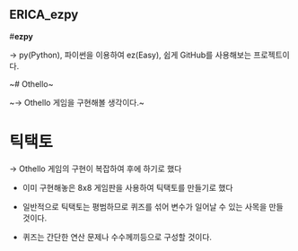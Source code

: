 ## ERICA_ezpy

#**ezpy**

-> py(Python), 파이썬을 이용하여 ez(Easy), 쉽게 GitHub를 사용해보는 프로젝트이다.


~# Othello~

~-> Othello 게임을 구현해볼 생각이다.~

# 틱택토

-> Othello 게임의 구현이 복잡하여 후에 하기로 했다

- 이미 구현해놓은 8x8 게임판을 사용하여 틱택토를 만들기로 했다

- 일반적으로 틱택토는 평범하므로 퀴즈를 섞어 변수가 일어날 수 있는 사목을 만들 것이다.

- 퀴즈는 간단한 연산 문제나 수수께끼등으로 구성할 것이다.
